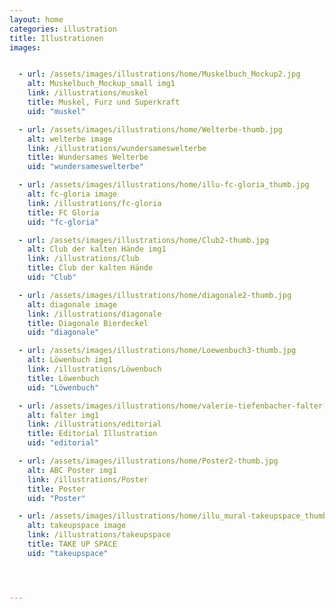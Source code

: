 ```yaml
---
layout: home
categories: illustration
title: Illustrationen
images:


  - url: /assets/images/illustrations/home/Muskelbuch_Mockup2.jpg
    alt: Muskelbuch_Mockup_small img1
    link: /illustrations/muskel
    title: Muskel, Furz und Superkraft
    uid: "muskel"

  - url: /assets/images/illustrations/home/Welterbe-thumb.jpg
    alt: welterbe image
    link: /illustrations/wundersameswelterbe
    title: Wundersames Welterbe
    uid: "wundersameswelterbe"

  - url: /assets/images/illustrations/home/illu-fc-gloria_thumb.jpg
    alt: fc-gloria image
    link: /illustrations/fc-gloria
    title: FC Gloria
    uid: "fc-gloria"

  - url: /assets/images/illustrations/home/Club2-thumb.jpg
    alt: Club der kalten Hände img1
    link: /illustrations/Club
    title: Club der kalten Hände
    uid: "Club"

  - url: /assets/images/illustrations/home/diagonale2-thumb.jpg
    alt: diagonale image
    link: /illustrations/diagonale
    title: Diagonale Bierdeckel
    uid: "diagonale"

  - url: /assets/images/illustrations/home/Loewenbuch3-thumb.jpg
    alt: Löwenbuch img1
    link: /illustrations/Löwenbuch
    title: Löwenbuch
    uid: "Löwenbuch"

  - url: /assets/images/illustrations/home/valerie-tiefenbacher-falter-pandemie3.jpg
    alt: falter img1
    link: /illustrations/editorial
    title: Editorial Illustration
    uid: "editorial"

  - url: /assets/images/illustrations/home/Poster2-thumb.jpg
    alt: ABC Poster img1
    link: /illustrations/Poster
    title: Poster
    uid: "Poster"

  - url: /assets/images/illustrations/home/illu_mural-takeupspace_thumb.jpg
    alt: takeupspace image
    link: /illustrations/takeupspace
    title: TAKE UP SPACE
    uid: "takeupspace"




---
```

